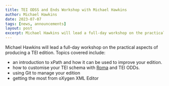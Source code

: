 ```yaml
---
title: TEI ODSS and Ends Workshop with Michael Hawkins
author: Michael Hawkins
date: 2023-07-07
tags: [news, announcements]
layout: post
excerpt: Michael Hawkins will lead a full-day workshop on the practical aspects of producing a TEI edition.
---
```


Michael Hawkins will lead a full-day workshop on the practical aspects of producing a TEI edition. Topics covered include:

- an introduction to xPath and how it can be used to improve your edition.
- how to customise your TEI schema with [Roma](https://roma.tei-c.org/) and TEI ODDs.
- using Git to manage your edition
- getting the most from oXygen XML Editor
